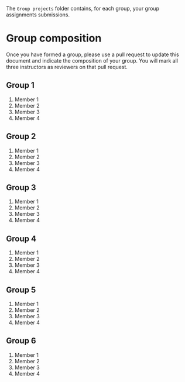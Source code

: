 
The `Group projects` folder contains, for each group, your group assignments submissions.

# Group composition

Once you have formed a group, please use a pull request to update this document and indicate the composition of your group. You will mark all three instructors as reviewers on that pull request.

## Group 1
1. Member 1
1. Member 2
1. Member 3
1. Member 4

## Group 2
1. Member 1
1. Member 2
1. Member 3
1. Member 4

## Group 3
1. Member 1
1. Member 2
1. Member 3
1. Member 4

## Group 4
1. Member 1
1. Member 2
1. Member 3
1. Member 4

## Group 5
1. Member 1
1. Member 2
1. Member 3
1. Member 4

## Group 6
1. Member 1
1. Member 2
1. Member 3
1. Member 4
